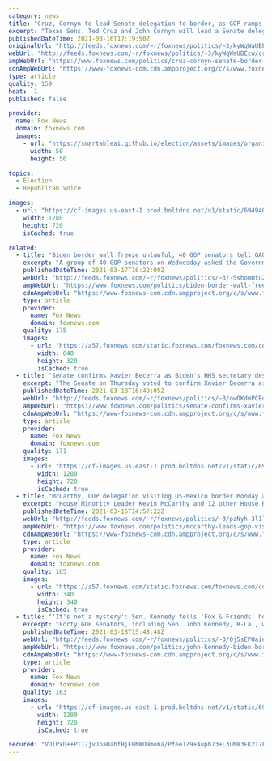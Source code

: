```yaml
---
category: news
title: "Cruz, Cornyn to lead Senate delegation to border, as GOP ramps up pressure on Biden over border crisis"
excerpt: "Texas Sens. Ted Cruz and John Cornyn will lead a Senate delegation to the border next week, as Republicans are ramping up the pressure on the Biden administration for what they say is a crisis fueled by the administration's own immigration policies."
publishedDateTime: 2021-03-16T17:19:50Z
originalUrl: "http://feeds.foxnews.com/~r/foxnews/politics/~3/kyWqWaUBEcw/cruz-cornyn-senate-border-gop-biden-border-crisis"
webUrl: "http://feeds.foxnews.com/~r/foxnews/politics/~3/kyWqWaUBEcw/cruz-cornyn-senate-border-gop-biden-border-crisis"
ampWebUrl: "https://www.foxnews.com/politics/cruz-cornyn-senate-border-gop-biden-border-crisis.amp"
cdnAmpWebUrl: "https://www-foxnews-com.cdn.ampproject.org/c/s/www.foxnews.com/politics/cruz-cornyn-senate-border-gop-biden-border-crisis.amp"
type: article
quality: 159
heat: -1
published: false

provider:
  name: Fox News
  domain: foxnews.com
  images:
    - url: "https://smartableai.github.io/election/assets/images/organizations/foxnews.com-50x50.jpg"
      width: 50
      height: 50

topics:
  - Election
  - Republican Voice

images:
  - url: "https://cf-images.us-east-1.prod.boltdns.net/v1/static/694940094001/1c57185e-ca00-4a31-8a79-5263e0ffb1bf/734d5af6-eb8b-41e0-b2e7-97595737b564/1280x720/match/image.jpg"
    width: 1280
    height: 720
    isCached: true

related:
  - title: "Biden border wall freeze unlawful, 40 GOP senators tell GAO in letter"
    excerpt: "A group of 40 GOP senators on Wednesday asked the Government Accountability Office to decide whether President Biden's decision to freeze more than $1 billion in congressionally approved border wall funding violates federal law."
    publishedDateTime: 2021-03-17T16:22:00Z
    webUrl: "http://feeds.foxnews.com/~r/foxnews/politics/~3/-5shomOtuZQ/biden-border-wall-freeze-unlawful-senators-gao"
    ampWebUrl: "https://www.foxnews.com/politics/biden-border-wall-freeze-unlawful-senators-gao.amp"
    cdnAmpWebUrl: "https://www-foxnews-com.cdn.ampproject.org/c/s/www.foxnews.com/politics/biden-border-wall-freeze-unlawful-senators-gao.amp"
    type: article
    provider:
      name: Fox News
      domain: foxnews.com
    quality: 175
    images:
      - url: "https://a57.foxnews.com/static.foxnews.com/foxnews.com/content/uploads/2021/01/640/320/AP21021726310142-1.jpg?ve=1&tl=1"
        width: 640
        height: 320
        isCached: true
  - title: "Senate confirms Xavier Becerra as Biden's HHS secretary despite GOP opposition"
    excerpt: "The Senate on Thursday voted to confirm Xavier Becerra as President Biden’s Health and Human Services secretary, delivering the nascent administration another Cabinet member despite nearly unanimous opposition from Republican lawmakers."
    publishedDateTime: 2021-03-18T16:49:05Z
    webUrl: "http://feeds.foxnews.com/~r/foxnews/politics/~3/owOKdmPCEdk/senate-confirms-xavier-becerra-as-bidens-hhs-secretary-despite-gop-opposition"
    ampWebUrl: "https://www.foxnews.com/politics/senate-confirms-xavier-becerra-as-bidens-hhs-secretary-despite-gop-opposition.amp"
    cdnAmpWebUrl: "https://www-foxnews-com.cdn.ampproject.org/c/s/www.foxnews.com/politics/senate-confirms-xavier-becerra-as-bidens-hhs-secretary-despite-gop-opposition.amp"
    type: article
    provider:
      name: Fox News
      domain: foxnews.com
    quality: 171
    images:
      - url: "https://cf-images.us-east-1.prod.boltdns.net/v1/static/694940094001/18d5382e-fb73-4ecb-b630-6e13a9057c7b/31b58cbf-68dc-476f-9478-fea5b8426eff/1280x720/match/image.jpg"
        width: 1280
        height: 720
        isCached: true
  - title: "McCarthy, GOP delegation visiting US-Mexico border Monday amid migration surge under Biden"
    excerpt: "House Minority Leader Kevin McCarthy and 12 other House Republicans are at the Southern border and will make comments from El Paso, Texas later Monday as the GOP continues to hammer President Biden over immigration. "
    publishedDateTime: 2021-03-15T14:57:22Z
    webUrl: "http://feeds.foxnews.com/~r/foxnews/politics/~3/pzNyh-3l1lo/mccarthy-leads-gop-visit-to-us-mexico-border"
    ampWebUrl: "https://www.foxnews.com/politics/mccarthy-leads-gop-visit-to-us-mexico-border.amp"
    cdnAmpWebUrl: "https://www-foxnews-com.cdn.ampproject.org/c/s/www.foxnews.com/politics/mccarthy-leads-gop-visit-to-us-mexico-border.amp"
    type: article
    provider:
      name: Fox News
      domain: foxnews.com
    quality: 165
    images:
      - url: "https://a57.foxnews.com/static.foxnews.com/foxnews.com/content/uploads/2020/01/340/340/Screen-Shot-2020-01-15-at-11.36.03-AM.png?ve=1&tl=1"
        width: 340
        height: 340
        isCached: true
  - title: "'It's not a mystery': Sen. Kennedy tells 'Fox & Friends' how Biden border crisis can be stopped"
    excerpt: "Forty GOP senators, including Sen. John Kennedy, R-La., wrote a letter to the U.S. Government Accountability Office to determine whether President Biden’s executive order unlawfully halted a fund of $1 billion voted on by Congress to construct the border wall."
    publishedDateTime: 2021-03-18T15:48:48Z
    webUrl: "http://feeds.foxnews.com/~r/foxnews/politics/~3/0j5sEPOaie8/john-kennedy-biden-border-crisis-return-trump-policies"
    ampWebUrl: "https://www.foxnews.com/politics/john-kennedy-biden-border-crisis-return-trump-policies.amp"
    cdnAmpWebUrl: "https://www-foxnews-com.cdn.ampproject.org/c/s/www.foxnews.com/politics/john-kennedy-biden-border-crisis-return-trump-policies.amp"
    type: article
    provider:
      name: Fox News
      domain: foxnews.com
    quality: 163
    images:
      - url: "https://cf-images.us-east-1.prod.boltdns.net/v1/static/694940094001/fa936991-88e4-4123-885e-ffe326593e34/430a6e2e-ee19-4c56-ac36-efb004635a29/1280x720/match/image.jpg"
        width: 1280
        height: 720
        isCached: true

secured: "VDiPxD++PT17jvJoa0ahfBjFBNWONmoba/Pfee1Z9+Aupb73+L3uM83EK217FvaJbetI4W0L3reCgeQ60XJpqSvAP5pdBSP7hiAVbP7f4NH+FCopmnr68gKlwReRDgd9R5zYViLGvtaj9JBlbms7oRZFuCi/I6IpBRhGbkOHAWkxaCalsG7gk09VmSrA7a7HT1cwk3Oz1piCNLJvaE587jR5CFeMUEHrOYGlSKJdiM9vSvAadn585dY84gLi/597Kjn5V/UdY9Nw2JzTVT/3Xgd5X7R8EGKVuB/286IoPP9NzFybsRTN6cZ306DOFBPoZgAY7ZxCXNO9HUXFEUFZRylC9VW7On2Nr/EFDVIb6OA=;3D+LjT0CMaTWbwkn0kRugw=="
---
```


